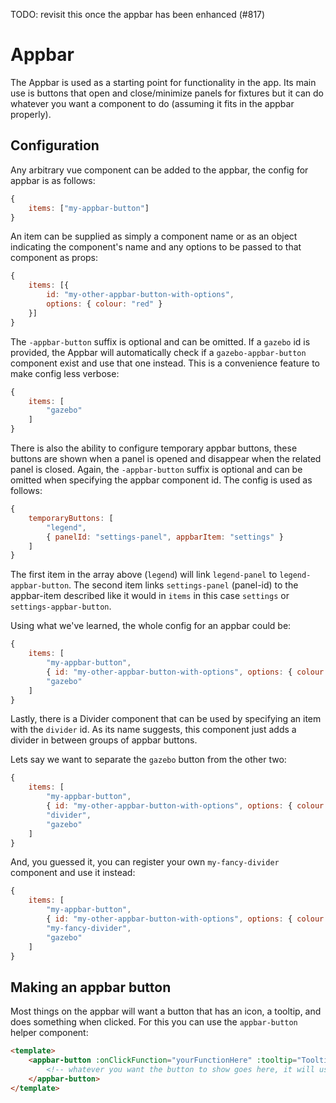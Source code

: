 TODO: revisit this once the appbar has been enhanced (#817)

# Appbar

The Appbar is used as a starting point for functionality in the app. Its main use is buttons that open and close/minimize panels for fixtures but it can do whatever you want a component to do (assuming it fits in the appbar properly).

## Configuration

Any arbitrary vue component can be added to the appbar, the config for appbar is as follows:

```js
{
    items: ["my-appbar-button"]
}
```

An item can be supplied as simply a component name or as an object indicating the component's name and any options to be passed to that component as props:

```js
{
    items: [{
        id: "my-other-appbar-button-with-options", 
        options: { colour: "red" }
    }]
}
```

The `-appbar-button` suffix is optional and can be omitted. If a `gazebo` id is provided, the Appbar will automatically check if a `gazebo-appbar-button` component exist and use that one instead. This is a convenience feature to make config less verbose:

```js
{
    items: [
        "gazebo"
    ]
}
```

There is also the ability to configure temporary appbar buttons, these buttons are shown when a panel is opened and disappear when the related panel is closed. Again, the `-appbar-button` suffix is optional and can be omitted when specifying the appbar component id. The config is used as follows:

```js
{
    temporaryButtons: [
        "legend",
        { panelId: "settings-panel", appbarItem: "settings" }
    ]
}
```

The first item in the array above (`legend`) will link `legend-panel` to `legend-appbar-button`. The second item links `settings-panel` (panel-id) to the appbar-item described like it would in `items` in this case `settings` or `settings-appbar-button`.

Using what we've learned, the whole config for an appbar could be:

```js
{
    items: [
        "my-appbar-button",
        { id: "my-other-appbar-button-with-options", options: { colour: "red" } },
        "gazebo"
    ]
}
````

Lastly, there is a Divider component that can be used by specifying an item with the `divider` id. As its name suggests, this component just adds a divider in between groups of appbar buttons.

Lets say we want to separate the `gazebo` button from the other two:

```js
{
    items: [
        "my-appbar-button",
        { id: "my-other-appbar-button-with-options", options: { colour: "red" } },
        "divider",
        "gazebo"
    ]
}
```

And, you guessed it, you can register your own `my-fancy-divider` component and use it instead:

```js
{
    items: [
        "my-appbar-button",
        { id: "my-other-appbar-button-with-options", options: { colour: "red" } },
        "my-fancy-divider",
        "gazebo"
    ]
}
```

## Making an appbar button

Most things on the appbar will want a button that has an icon, a tooltip, and does something when clicked. For this you can use the `appbar-button` helper component:

```html
<template>
    <appbar-button :onClickFunction="yourFunctionHere" :tooltip="Tooltip text here, can be a string in 'quotes' or javascript that returns a string">
        <!-- whatever you want the button to show goes here, it will usually be an svg -->
    </appbar-button>
</template>
```
